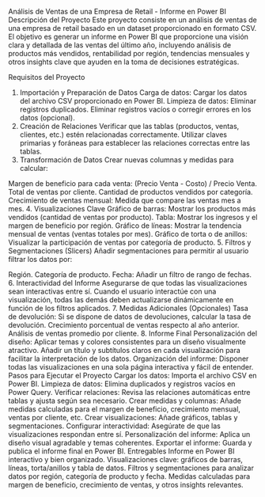 Análisis de Ventas de una Empresa de Retail - Informe en Power BI
Descripción del Proyecto
Este proyecto consiste en un análisis de ventas de una empresa de retail basado en un dataset proporcionado en formato CSV. El objetivo es generar un informe en Power BI que proporcione una visión clara y detallada de las ventas del último año, incluyendo análisis de productos más vendidos, rentabilidad por región, tendencias mensuales y otros insights clave que ayuden en la toma de decisiones estratégicas.

Requisitos del Proyecto
1. Importación y Preparación de Datos
Carga de datos: Cargar los datos del archivo CSV proporcionado en Power BI.
Limpieza de datos:
Eliminar registros duplicados.
Eliminar registros vacíos o corregir errores en los datos (opcional).
2. Creación de Relaciones
Verificar que las tablas (productos, ventas, clientes, etc.) estén relacionadas correctamente.
Utilizar claves primarias y foráneas para establecer las relaciones correctas entre las tablas.
3. Transformación de Datos
Crear nuevas columnas y medidas para calcular:

Margen de beneficio para cada venta: (Precio Venta - Costo) / Precio Venta.
Total de ventas por cliente.
Cantidad de productos vendidos por categoría.
Crecimiento de ventas mensual: Medida que compare las ventas mes a mes.
4. Visualizaciones Clave
Gráfico de barras: Mostrar los productos más vendidos (cantidad de ventas por producto).
Tabla: Mostrar los ingresos y el margen de beneficio por región.
Gráfico de líneas: Mostrar la tendencia mensual de ventas (ventas totales por mes).
Gráfico de torta o de anillos: Visualizar la participación de ventas por categoría de producto.
5. Filtros y Segmentaciones (Slicers)
Añadir segmentaciones para permitir al usuario filtrar los datos por:

Región.
Categoría de producto.
Fecha: Añadir un filtro de rango de fechas.
6. Interactividad del Informe
Asegurarse de que todas las visualizaciones sean interactivas entre sí.
Cuando el usuario interactúe con una visualización, todas las demás deben actualizarse dinámicamente en función de los filtros aplicados.
7. Medidas Adicionales (Opcionales)
Tasa de devolución: Si se dispone de datos de devoluciones, calcular la tasa de devolución.
Crecimiento porcentual de ventas respecto al año anterior.
Análisis de ventas promedio por cliente.
8. Informe Final
Personalización del diseño:
Aplicar temas y colores consistentes para un diseño visualmente atractivo.
Añadir un título y subtítulos claros en cada visualización para facilitar la interpretación de los datos.
Organización del informe: Disponer todas las visualizaciones en una sola página interactiva y fácil de entender.
Pasos para Ejecutar el Proyecto
Cargar los datos: Importa el archivo CSV en Power BI.
Limpieza de datos: Elimina duplicados y registros vacíos en Power Query.
Verificar relaciones: Revisa las relaciones automáticas entre tablas y ajusta según sea necesario.
Crear medidas y columnas:
Añade medidas calculadas para el margen de beneficio, crecimiento mensual, ventas por cliente, etc.
Crear visualizaciones: Añade gráficos, tablas y segmentaciones.
Configurar interactividad: Asegúrate de que las visualizaciones respondan entre sí.
Personalización del informe: Aplica un diseño visual agradable y temas coherentes.
Exportar el informe: Guarda y publica el informe final en Power BI.
Entregables
Informe en Power BI interactivo y bien organizado.
Visualizaciones clave: gráficos de barras, líneas, torta/anillos y tabla de datos.
Filtros y segmentaciones para analizar datos por región, categoría de producto y fecha.
Medidas calculadas para margen de beneficio, crecimiento de ventas, y otros insights relevantes.